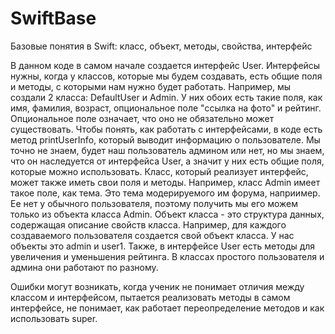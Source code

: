 # SwiftBase
Базовые понятия в Swift: класс, объект, методы, свойства, интерфейс

В данном коде в самом начале создается интерфейс User. Интерфейсы нужны, когда у классов, которые мы будем создавать, есть общие поля и методы, с которыми нам нужно будет работать. Например, мы создали 2 класса: DefaultUser и Admin. У них обоих есть такие поля, как имя, фамилия, возраст, опциональное поле "ссылка на фото" и рейтинг. Опциональное поле означает, что оно не обязательно может существовать. Чтобы понять, как работать с интерфейсами, в коде есть метод printUserInfo, который выводит информацию о пользователе. Мы точно не знаем, будет наш пользователь админом или нет, но мы знаем, что он наследуется от интерфейса User, а значит у них есть общие поля, которые можно использовать. Класс, который реализует интерфейс, может также иметь свои поля и методы. Например, класс Admin имеет такое поле, как тема. Это тема модерируемого им форума, наприимер. Ее нет у обычного пользователя, поэтому получить мы его можем только из объекта класса Admin. Объект класса - это структура данных, содержащая описание свойств класса. Например, для каждого создаваемого пользователя создается свой объект класса. У нас объекты это admin и user1. Также, в интерфейсе User есть методы для увеличения и уменьшения рейтинга. В классах простого пользователя и админа они работают по разному.

Ошибки могут возникать, когда ученик не понимает отличия между классом и интерфейсом, пытается реализовать методы в самом интерфейсе, не понимает, как работает переопределение методов и как использовать super.
